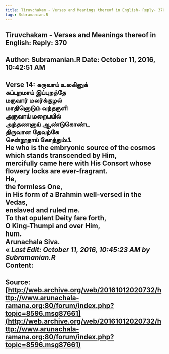 ```yaml
--- 
title: Tiruvchakam - Verses and Meanings thereof in English- Reply- 370   
tags: Subramanian.R  
---  
```

##  Tiruvchakam - Verses and Meanings thereof in English: Reply: 370  
Author: Subramanian.R       Date: October 11, 2016, 10:42:51 AM  
---  
Verse 14: கருவாய் உலகினுக்   
 கப்புறமாய் இப்புறத்தே   
மருவார் மலர்க்குழல்   
 மாதினொடும் வந்தருளி   
அருவாய் மறைபயில்   
 அந்தணனாய் ஆண்டுகொண்ட   
திருவான தேவற்கே   
 சென்றூதாய் கோத்தும்பீ.   
He who is the embryonic source of the cosmos which stands transcended by Him,   
mercifully came here with His Consort whose flowery locks are ever-fragrant.   
He,   
the formless One,   
in His form of a Brahmin well-versed in the Vedas,   
enslaved and ruled me.   
To that opulent Deity fare forth,   
O King-Thumpi and over Him,   
hum.   
Arunachala Siva.   
« _Last Edit: October 11, 2016, 10:45:23 AM by Subramanian.R_  
Content:
 ---  
Source:[http://web.archive.org/web/20161012020732/http://www.arunachala-ramana.org:80/forum/index.php?topic=8596.msg87661](http://web.archive.org/web/20161012020732/http://www.arunachala-ramana.org:80/forum/index.php?topic=8596.msg87661)   
---  

